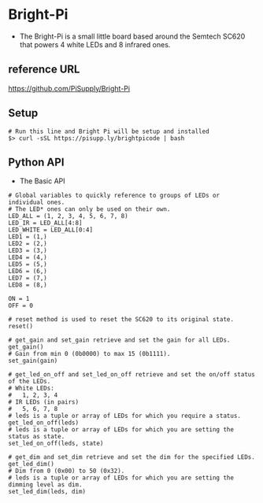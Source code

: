 # Bright-Pi
  - The Bright-Pi is a small little board based around the Semtech SC620 that powers 4 white LEDs and 8 infrared ones.

## reference URL
  https://github.com/PiSupply/Bright-Pi
  
## Setup
  ```
  # Run this line and Bright Pi will be setup and installed
  $> curl -sSL https://pisupp.ly/brightpicode | bash
  ```
  
## Python API
  - The Basic API
  ```
# Global variables to quickly reference to groups of LEDs or individual ones.
# The LED* ones can only be used on their own.
LED_ALL = (1, 2, 3, 4, 5, 6, 7, 8)
LED_IR = LED_ALL[4:8]
LED_WHITE = LED_ALL[0:4]
LED1 = (1,)
LED2 = (2,)
LED3 = (3,)
LED4 = (4,)
LED5 = (5,)
LED6 = (6,)
LED7 = (7,)
LED8 = (8,)

ON = 1
OFF = 0

# reset method is used to reset the SC620 to its original state.
reset()

# get_gain and set_gain retrieve and set the gain for all LEDs.
get_gain()
# Gain from min 0 (0b0000) to max 15 (0b1111).
set_gain(gain)

# get_led_on_off and set_led_on_off retrieve and set the on/off status of the LEDs.
# White LEDs:
#   1, 2, 3, 4
# IR LEDs (in pairs)
#   5, 6, 7, 8
# leds is a tuple or array of LEDs for which you require a status.
get_led_on_off(leds)
# leds is a tuple or array of LEDs for which you are setting the status as state.
set_led_on_off(leds, state)

# get_dim and set_dim retrieve and set the dim for the specified LEDs.
get_led_dim()
# Dim from 0 (0x00) to 50 (0x32).
# leds is a tuple or array of LEDs for which you are setting the dimming level as dim.
set_led_dim(leds, dim)
  ```

  

  
